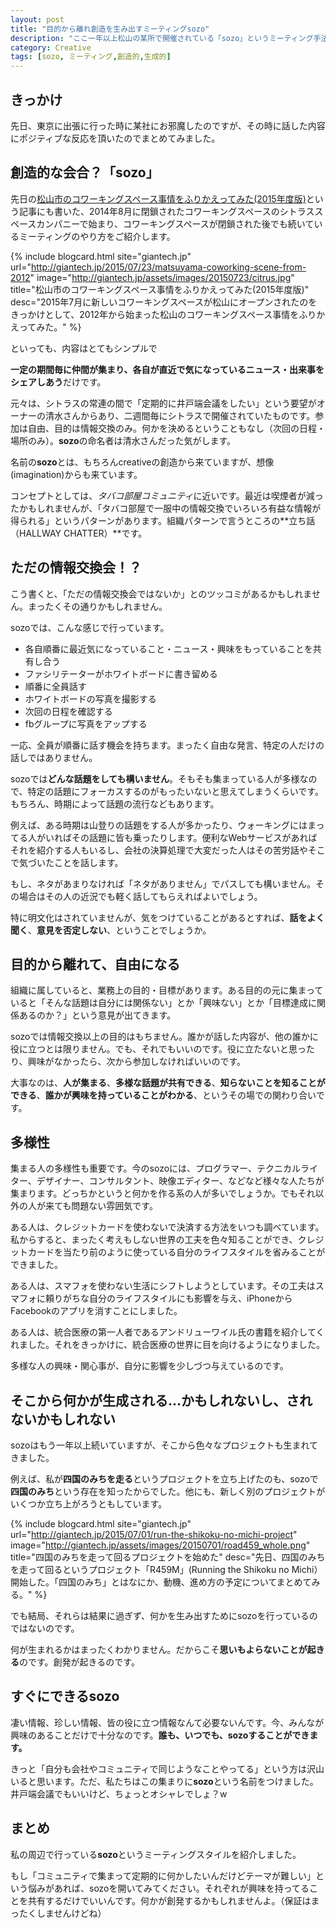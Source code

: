 ```yaml
---
layout: post
title: "目的から離れ創造を生み出すミーティングsozo"
description: "ここ一年以上松山の某所で開催されている「sozo」というミーティング手法について解説してみる。"
category: Creative
tags: [sozo, ミーティング,創造的,生成的]
---
```

## きっかけ
先日、東京に出張に行った時に某社にお邪魔したのですが、その時に話した内容にポジティブな反応を頂いたのでまとめてみました。

## 創造的な会合？「sozo」

先日の[松山市のコワーキングスペース事情をふりかえってみた(2015年度版)](http://giantech.jp/2015/07/23/matsuyama-coworking-scene-from-2012)という記事にも書いた、2014年8月に閉鎖されたコワーキングスペースのシトラススペースカンパニーで始まり、コワーキングスペースが閉鎖された後でも続いているミーティングのやり方をご紹介します。

{% include blogcard.html site="giantech.jp" url="http://giantech.jp/2015/07/23/matsuyama-coworking-scene-from-2012" image="http://giantech.jp/assets/images/20150723/citrus.jpg" title="松山市のコワーキングスペース事情をふりかえってみた(2015年度版)" desc="2015年7月に新しいコワーキングスペースが松山にオープンされたのをきっかけとして、2012年から始まった松山のコワーキングスペース事情をふりかえってみた。" %}

といっても、内容はとてもシンプルで

**一定の期間毎に仲間が集まり、各自が直近で気になっているニュース・出来事をシェアしあう**だけです。

元々は、シトラスの常連の間で「定期的に井戸端会議をしたい」という要望がオーナーの清水さんからあり、二週間毎にシトラスで開催されていたものです。参加は自由、目的は情報交換のみ。何かを決めるということもなし（次回の日程・場所のみ）。**sozo**の命名者は清水さんだった気がします。

名前の**sozo**とは、もちろんcreativeの創造から来ていますが、想像(imagination)からも来ています。

コンセプトとしては、*タバコ部屋コミュニティ*に近いです。最近は喫煙者が減ったかもしれませんが、「タバコ部屋で一服中の情報交換でいろいろ有益な情報が得られる」というパターンがあります。組織パターンで言うところの**立ち話（HALLWAY CHATTER）**です。

## ただの情報交換会！？

こう書くと、「ただの情報交換会ではないか」とのツッコミがあるかもしれません。まったくその通りかもしれません。

sozoでは、こんな感じで行っています。

* 各自順番に最近気になっていること・ニュース・興味をもっていることを共有し合う
* ファシリテーターがホワイトボードに書き留める
* 順番に全員話す
* ホワイトボードの写真を撮影する
* 次回の日程を確認する
* fbグループに写真をアップする

一応、全員が順番に話す機会を持ちます。まったく自由な発言、特定の人だけの話しではありません。

sozoでは**どんな話題をしても構いません**。そもそも集まっている人が多様なので、特定の話題にフォーカスするのがもったいないと思えてしまうくらいです。もちろん、時期によって話題の流行などもあります。

例えば、ある時期は山登りの話題をする人が多かったり、ウォーキングにはまってる人がいればその話題に皆も乗ったりします。便利なWebサービスがあればそれを紹介する人もいるし、会社の決算処理で大変だった人はその苦労話やそこで気づいたことを話します。

もし、ネタがあまりなければ「ネタがありません」でパスしても構いません。その場合はその人の近況でも軽く話してもらえればよいでしょう。

特に明文化はされていませんが、気をつけていることがあるとすれば、**話をよく聞く**、**意見を否定しない**、ということでしょうか。

## 目的から離れて、自由になる

組織に属していると、業務上の目的・目標があります。ある目的の元に集まっていると「そんな話題は自分には関係ない」とか「興味ない」とか「目標達成に関係あるのか？」という意見が出てきます。

sozoでは情報交換以上の目的はもちません。誰かが話した内容が、他の誰かに役に立つとは限りません。でも、それでもいいのです。役に立たないと思ったり、興味がなかったら、次から参加しなければいいのです。

大事なのは、**人が集まる**、**多様な話題が共有できる**、**知らないことを知ることができる**、**誰かが興味を持っていることがわかる**、というその場での関わり合いです。

## 多様性

集まる人の多様性も重要です。今のsozoには、プログラマー、テクニカルライター、デザイナー、コンサルタント、映像エディター、などなど様々な人たちが集まります。どっちかというと何かを作る系の人が多いでしょうか。でもそれ以外の人が来ても問題ない雰囲気です。

ある人は、クレジットカードを使わないで決済する方法をいつも調べています。私からすると、まったく考えもしない世界の工夫を色々知ることができ、クレジットカードを当たり前のように使っている自分のライフスタイルを省みることができました。

ある人は、スマフォを使わない生活にシフトしようとしています。その工夫はスマフォに頼りがちな自分のライフスタイルにも影響を与え、iPhoneからFacebookのアプリを消すことにしました。

ある人は、統合医療の第一人者であるアンドリューワイル氏の書籍を紹介してくれました。それをきっかけに、統合医療の世界に目を向けるようになりました。

多様な人の興味・関心事が、自分に影響を少しづつ与えているのです。

## そこから何かが生成される…かもしれないし、されないかもしれない

sozoはもう一年以上続いていますが、そこから色々なプロジェクトも生まれてきました。

例えば、私が**四国のみちを走る**というプロジェクトを立ち上げたのも、sozoで**四国のみち**という存在を知ったからでした。他にも、新しく別のプロジェクトがいくつか立ち上がろうともしています。

{% include blogcard.html site="giantech.jp" url="http://giantech.jp/2015/07/01/run-the-shikoku-no-michi-project" image="http://giantech.jp/assets/images/20150701/road459_whole.png" title="四国のみちを走って回るプロジェクトを始めた" desc="先日、四国のみちを走って回るというプロジェクト「R459M」(Running the Shikoku no Michi）開始した。「四国のみち」とはなにか、動機、進め方の予定についてまとめてみる。" %}

でも結局、それらは結果に過ぎず、何かを生み出すためにsozoを行っているのではないのです。

何が生まれるかはまったくわかりません。だからこそ**思いもよらないことが起きる**のです。創発が起きるのです。

## すぐにできるsozo

凄い情報、珍しい情報、皆の役に立つ情報なんて必要ないんです。今、みんなが興味のあることだけで十分なのです。**誰も、いつでも、sozoすることができます。**

きっと「自分も会社やコミュニティで同じようなことやってる」という方は沢山いると思います。ただ、私たちはこの集まりに**sozo**という名前をつけました。井戸端会議でもいいけど、ちょっとオシャレでしょ？w

## まとめ

私の周辺で行っている**sozo**というミーティングスタイルを紹介しました。

もし「コミュニティで集まって定期的に何かしたいんだけどテーマが難しい」という悩みがあれば、sozoを開いてみてください。それぞれが興味を持ってることを共有するだけでいいんです。何かが創発するかもしれませんよ。（保証はまったくしませんけどね）

